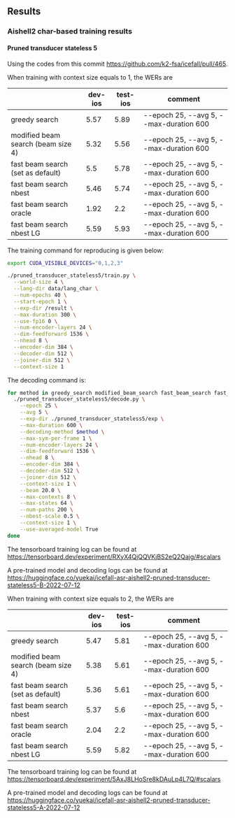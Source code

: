 ## Results

### Aishell2 char-based training results 

#### Pruned transducer stateless 5

Using the codes from this commit https://github.com/k2-fsa/icefall/pull/465.

When training with context size equals to 1, the WERs are

|                                    |  dev-ios  | test-ios | comment                      |
|------------------------------------|-------|----------|----------------------------------|
|          greedy search             | 5.57  | 5.89     | --epoch 25, --avg 5, --max-duration 600  |
| modified beam search (beam size 4) | 5.32  | 5.56     | --epoch 25, --avg 5, --max-duration 600  |
| fast beam search (set as default)  | 5.5   |  5.78    | --epoch 25, --avg 5, --max-duration 600 |
| fast beam search nbest             | 5.46  |  5.74    | --epoch 25, --avg 5, --max-duration 600 |
| fast beam search oracle            | 1.92  |  2.2     | --epoch 25, --avg 5, --max-duration 600 |
| fast beam search nbest LG          | 5.59  |  5.93    | --epoch 25, --avg 5, --max-duration 600 |

The training command for reproducing is given below:

```bash
export CUDA_VISIBLE_DEVICES="0,1,2,3"

./pruned_transducer_stateless5/train.py \
  --world-size 4 \
  --lang-dir data/lang_char \
  --num-epochs 40 \
  --start-epoch 1 \
  --exp-dir /result \
  --max-duration 300 \
  --use-fp16 0 \
  --num-encoder-layers 24 \
  --dim-feedforward 1536 \
  --nhead 8 \
  --encoder-dim 384 \
  --decoder-dim 512 \
  --joiner-dim 512 \
  --context-size 1
```

The decoding command is:
```bash
for method in greedy_search modified_beam_search fast_beam_search fast_beam_search_nbest  fast_beam_search_nbest_oracle fast_beam_search_nbest_LG; do
  ./pruned_transducer_stateless5/decode.py \
    --epoch 25 \
    --avg 5 \
    --exp-dir ./pruned_transducer_stateless5/exp \
    --max-duration 600 \
    --decoding-method $method \
    --max-sym-per-frame 1 \
    --num-encoder-layers 24 \
    --dim-feedforward 1536 \
    --nhead 8 \
    --encoder-dim 384 \
    --decoder-dim 512 \
    --joiner-dim 512 \
    --context-size 1 \
    --beam 20.0 \
    --max-contexts 8 \
    --max-states 64 \
    --num-paths 200 \
    --nbest-scale 0.5 \
    --context-size 1 \
    --use-averaged-model True
done
```
The tensorboard training log can be found at
https://tensorboard.dev/experiment/RXyX4QjQQVKjBS2eQ2Qajg/#scalars

A pre-trained model and decoding logs can be found at <https://huggingface.co/yuekai/icefall-asr-aishell2-pruned-transducer-stateless5-B-2022-07-12>

When training with context size equals to 2, the WERs are

|                                    |  dev-ios  | test-ios | comment                      |
|------------------------------------|-------|----------|----------------------------------|
|          greedy search             | 5.47  |  5.81    | --epoch 25, --avg 5, --max-duration 600  |
| modified beam search (beam size 4) | 5.38  |  5.61    | --epoch 25, --avg 5, --max-duration 600  |
| fast beam search (set as default)  | 5.36  |  5.61    | --epoch 25, --avg 5, --max-duration 600  |
| fast beam search nbest             | 5.37  |  5.6     | --epoch 25, --avg 5, --max-duration 600 |
| fast beam search oracle            | 2.04  |  2.2     | --epoch 25, --avg 5, --max-duration 600 |
| fast beam search nbest LG          | 5.59  |  5.82     | --epoch 25, --avg 5, --max-duration 600 |

The tensorboard training log can be found at
https://tensorboard.dev/experiment/5AxJ8LHoSre8kDAuLp4L7Q/#scalars

A pre-trained model and decoding logs can be found at <https://huggingface.co/yuekai/icefall-asr-aishell2-pruned-transducer-stateless5-A-2022-07-12>
